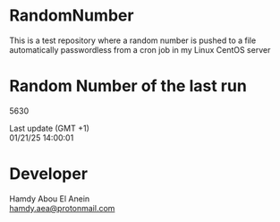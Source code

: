 # RandomNumber    
This is a test repository where a random number is pushed to a file automatically passwordless from a cron job in my Linux CentOS server    
# Random Number of the last run   
5630
      
Last update (GMT +1)    
01/21/25 14:00:01
# Developer    
Hamdy Abou El Anein   
hamdy.aea@protonmail.com
